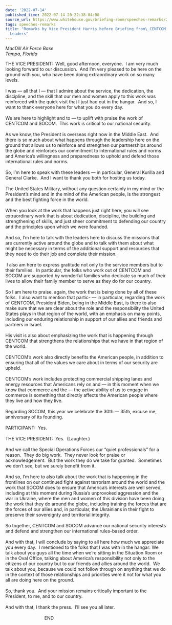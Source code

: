 ```yaml
---
date: '2022-07-14'
published_time: 2022-07-14 20:22:38-04:00
source_url: https://www.whitehouse.gov/briefing-room/speeches-remarks/2022/07/14/remarks-by-vice-president-harris-before-briefing-from-centcom-and-socom-leaders/
tags: speeches-remarks
title: "Remarks by Vice President Harris before Briefing from\_CENTCOM and SOCOM\_\
  Leaders"
---
```

 
*MacDill Air Force Base  
*Tampa, Florida**

THE VICE PRESIDENT:  Well, good afternoon, everyone.  I am very much
looking forward to our discussion.  And I’m very pleased to be here on
the ground with you, who have been doing extraordinary work on so many
levels.   
   
I was — all that I — that I admire about the service, the dedication,
the discipline, and the skill that our men and women apply to this work
was reinforced with the quick visit that I just had out in the hangar. 
And so, I want to thank everyone here for what you do every day.   
   
We are here to highlight and to — to uplift with praise the work of
CENTCOM and SOCOM.  This work is critical to our national security.   
   
As we know, the President is overseas right now in the Middle East.  And
there is so much about what happens through the leadership here on the
ground that allows us to reinforce and strengthen our partnerships
around the globe and reinforces our commitment to international rules
and norms and America’s willingness and preparedness to uphold and
defend those international rules and norms.   
   
So, I’m here to speak with these leaders — in particular, General
Kurilla and General Clarke.  And I want to thank you both for hosting us
today.   
   
The United States Military, without any question certainly in my mind or
the President’s mind and in the mind of the American people, is the
strongest and the best fighting force in the world.   
   
When you look at the work that happens just right here, you will see
extraordinary work that is about dedication, discipline, the building
and strengthening of skills, and just sheer commitment to defending our
country and the principles upon which we were founded.   
   
And so, I’m here to talk with the leaders here to discuss the missions
that are currently active around the globe and to talk with them about
what might be necessary in terms of the additional support and resources
that they need to do their job and complete their mission.   
   
 I also am here to express gratitude not only to the service members but
to their families.  In particular, the folks who work out of CENTCOM and
SOCOM are supported by wonderful families who dedicate so much of their
lives to allow their family member to serve as they do for our
country.   
   
So I am here to praise, again, the work that is being done by all of
these folks.  I also want to mention that partic- — in particular,
regarding the work of CENTCOM, President Biden, being in the Middle
East, is there to also make sure that we are clear about the role and
the responsibility the United States plays in that region of the world,
with an emphasis on many points, including our enduring relationship in
support of our allies and friends and partners in Israel.   
   
His visit is also about emphasizing the work that is happening through
CENTCOM that strengthens the relationships that we have in that region
of the world.   
   
CENTCOM’s work also directly benefits the American people, in addition
to ensuring that all of the values we care about in terms of our
security are upheld.   
   
CENTCOM’s work includes protecting commercial shipping lanes and energy
resources that Americans rely on and — in this moment when we know that
commerce and the — the active ability of us to engage in commerce is
something that directly affects the American people where they live and
how they live.   
   
Regarding SOCOM, this year we celebrate the 30th — 35th, excuse me,
anniversary of its founding.   
   
PARTICIPANT:  Yes.   
   
THE VICE PRESIDENT:  Yes.  (Laughter.)  
   
And we call the Special Operations Forces our “quiet professionals” for
a reason.  They do big work.  They never look for praise or
acknowledgement.  But the work they do we take for granted.  Sometimes
we don’t see, but we surely benefit from it.   
   
And so, I’m here to also talk about the work that is happening in the
frontlines on our continued fight against terrorism around the world and
the work that SOCOM does to ensure that America’s interests are well
served, including at this moment during Russia’s unprovoked aggression
and the war in Ukraine, where the men and women of this division have
been doing the work that they do around the globe, including training
the forces that are the forces of our allies and, in particular, the
Ukrainians in their fight to preserve their sovereignty and territorial
integrity.  
   
So together, CENTCOM and SOCOM advance our national security interests
and defend and strengthen our international rules-based order.   
   
And with that, I will conclude by saying to all here how much we
appreciate you every day.  I mentioned to the folks that I was with in
the hangar: We talk about you guys all the time when we’re sitting in
the Situation Room or in the Oval Office, talking about America’s
responsibility not only to the citizens of our country but to our
friends and allies around the world.  We talk about you, because we
could not follow through on anything that we do in the context of those
relationships and priorities were it not for what you all are doing here
on the ground.   
   
So, thank you.  And your mission remains critically important to the
President, to me, and to our country.   
   
And with that, I thank the press.  I’ll see you all later.   
                           
                               END  
 
